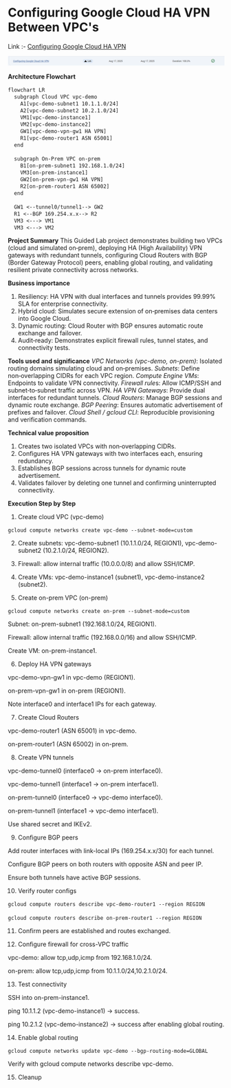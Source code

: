 # Configuring Google Cloud HA VPN Between VPC's

Link :- [Configuring Google Cloud HA VPN](https://www.skills.google/focuses/45793?parent=catalog)


![image](image-4.png)

**Architecture Flowchart**
```mermaid
flowchart LR
  subgraph Cloud VPC vpc-demo
    A1[vpc-demo-subnet1 10.1.1.0/24]
    A2[vpc-demo-subnet2 10.2.1.0/24]
    VM1[vpc-demo-instance1]
    VM2[vpc-demo-instance2]
    GW1[vpc-demo-vpn-gw1 HA VPN]
    R1[vpc-demo-router1 ASN 65001]
  end

  subgraph On-Prem VPC on-prem
    B1[on-prem-subnet1 192.168.1.0/24]
    VM3[on-prem-instance1]
    GW2[on-prem-vpn-gw1 HA VPN]
    R2[on-prem-router1 ASN 65002]
  end

  GW1 <--tunnel0/tunnel1--> GW2
  R1 <--BGP 169.254.x.x--> R2
  VM3 <---> VM1
  VM3 <---> VM2
```

**Project Summary**
This Guided Lab project demonstrates building two VPCs (cloud and simulated on‑prem), deploying HA (High Availability) VPN gateways with redundant tunnels, configuring Cloud Routers with BGP (Border Gateway Protocol) peers, enabling global routing, and validating resilient private connectivity across networks.

**Business importance**
1) Resiliency: HA VPN with dual interfaces and tunnels provides 99.99% SLA for enterprise connectivity.
2) Hybrid cloud: Simulates secure extension of on‑premises data centers into Google Cloud.
3) Dynamic routing: Cloud Router with BGP ensures automatic route exchange and failover.
4) Audit‑ready: Demonstrates explicit firewall rules, tunnel states, and connectivity tests.

**Tools used and significance**
*VPC Networks (vpc-demo, on-prem)*: Isolated routing domains simulating cloud and on‑premises.
*Subnets*: Define non‑overlapping CIDRs for each VPC region.
*Compute Engine VMs*: Endpoints to validate VPN connectivity.
*Firewall rule*s: Allow ICMP/SSH and subnet‑to‑subnet traffic across VPN.
*HA VPN Gateways*: Provide dual interfaces for redundant tunnels.
*Cloud Routers*: Manage BGP sessions and dynamic route exchange.
*BGP Peering*: Ensures automatic advertisement of prefixes and failover.
*Cloud Shell / gcloud CLI*: Reproducible provisioning and verification commands.

**Technical value proposition**
1) Creates two isolated VPCs with non‑overlapping CIDRs.
2) Configures HA VPN gateways with two interfaces each, ensuring redundancy.
3) Establishes BGP sessions across tunnels for dynamic route advertisement.
4) Validates failover by deleting one tunnel and confirming uninterrupted connectivity.



**Execution Step by Step**
1) Create cloud VPC (vpc-demo)
```
gcloud compute networks create vpc-demo --subnet-mode=custom
```
2) Create subnets: vpc-demo-subnet1 (10.1.1.0/24, REGION1), vpc-demo-subnet2 (10.2.1.0/24, REGION2).

3) Firewall: allow internal traffic (10.0.0.0/8) and allow SSH/ICMP.

4) Create VMs: vpc-demo-instance1 (subnet1), vpc-demo-instance2 (subnet2).

5) Create on-prem VPC (on-prem)
```
gcloud compute networks create on-prem --subnet-mode=custom
```
Subnet: on-prem-subnet1 (192.168.1.0/24, REGION1).

Firewall: allow internal traffic (192.168.0.0/16) and allow SSH/ICMP.

Create VM: on-prem-instance1.

6) Deploy HA VPN gateways

vpc-demo-vpn-gw1 in vpc-demo (REGION1).

on-prem-vpn-gw1 in on-prem (REGION1).

Note interface0 and interface1 IPs for each gateway.

7) Create Cloud Routers

vpc-demo-router1 (ASN 65001) in vpc-demo.

on-prem-router1 (ASN 65002) in on-prem.

8) Create VPN tunnels

vpc-demo-tunnel0 (interface0 → on-prem interface0).

vpc-demo-tunnel1 (interface1 → on-prem interface1).

on-prem-tunnel0 (interface0 → vpc-demo interface0).

on-prem-tunnel1 (interface1 → vpc-demo interface1).

Use shared secret and IKEv2.

9) Configure BGP peers

Add router interfaces with link-local IPs (169.254.x.x/30) for each tunnel.

Configure BGP peers on both routers with opposite ASN and peer IP.

Ensure both tunnels have active BGP sessions.

10) Verify router configs
```
gcloud compute routers describe vpc-demo-router1 --region REGION

gcloud compute routers describe on-prem-router1 --region REGION
```

11) Confirm peers are established and routes exchanged.

12) Configure firewall for cross-VPC traffic

vpc-demo: allow tcp,udp,icmp from 192.168.1.0/24.

on-prem: allow tcp,udp,icmp from 10.1.1.0/24,10.2.1.0/24.

13) Test connectivity

SSH into on-prem-instance1.

ping 10.1.1.2 (vpc-demo-instance1) → success.

ping 10.2.1.2 (vpc-demo-instance2) → success after enabling global routing.

14) Enable global routing
```
gcloud compute networks update vpc-demo --bgp-routing-mode=GLOBAL
```
Verify with gcloud compute networks describe vpc-demo.

15) Cleanup